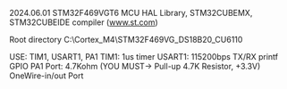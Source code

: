 2024.06.01
STM32F469VGT6  MCU
HAL Library,  STM32CUBEMX, STM32CUBEIDE compiler (www.st.com)

Root directory
C:\Cortex_M4\STM32F469VG_DS18B20_CU6110

USE: TIM1, USART1, PA1
TIM1: 1us timer
USART1: 115200bps TX/RX printf
GPIO PA1 Port: 4.7Kohm (YOU MUST->  Pull-up 4.7K Resistor, +3.3V) OneWire-in/out Port

